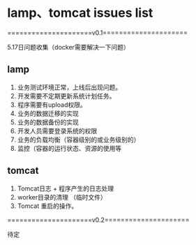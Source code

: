 # lamp、tomcat issues list

=====================v0.1=====================

5.17日问题收集（docker需要解决一下问题）

## lamp

1.  业务测试环境正常，上线后出现问题。
2.  开发需要不定期更新系统计划任务。
3.  程序需要有upload权限。
4. 业务的数据迁移的实现
5. 业务的数据备份的实现
6. 开发人员需要登录系统的权限
7. 业务的负载均衡（容器级别的或业务级别的）
8. 监控（容器的运行状态、资源的使用等

## tomcat

1. Tomcat日志 + 程序产生的日志处理
2. worker目录的清理 （临时文件）
3. Tomcat 重启的操作。



=====================v0.2=====================

待定